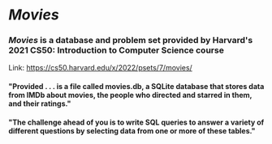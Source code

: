 # _Movies_
### _Movies_ is a database and problem set provided by Harvard's 2021 CS50: Introduction to Computer Science course
Link: https://cs50.harvard.edu/x/2022/psets/7/movies/ 
#### "Provided . . . is a file called movies.db, a SQLite database that stores data from IMDb about movies, the people who directed and starred in them, and their ratings."
#### "The challenge ahead of you is to write SQL queries to answer a variety of different questions by selecting data from one or more of these tables."
